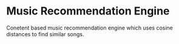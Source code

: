 # Music Recommendation Engine

Conetent based music recommendation engine which uses cosine distances to find similar songs. 
